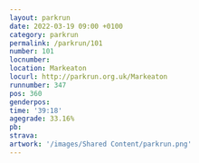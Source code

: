 ```yaml
---
layout: parkrun
date: 2022-03-19 09:00 +0100
category: parkrun
permalink: /parkrun/101
number: 101
locnumber: 
location: Markeaton
locurl: http://parkrun.org.uk/Markeaton
runnumber: 347
pos: 360
genderpos: 
time: '39:18'
agegrade: 33.16%
pb: 
strava: 
artwork: '/images/Shared Content/parkrun.png'
---
```

